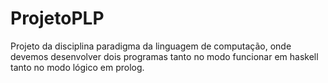 # ProjetoPLP
Projeto da disciplina paradigma da linguagem de computação, onde devemos desenvolver dois programas tanto no modo funcionar em haskell tanto no modo lógico em prolog.
